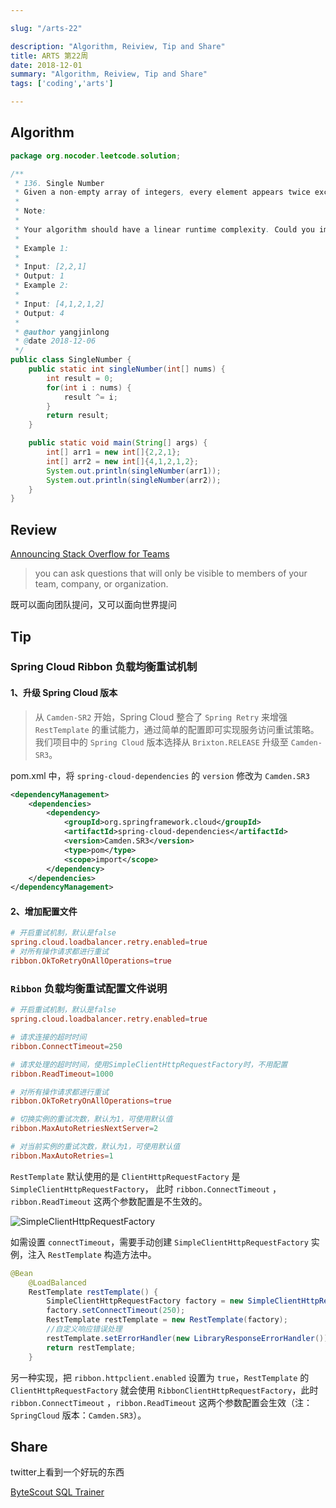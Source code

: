 ```yaml
---

slug: "/arts-22"

description: "Algorithm, Reiview, Tip and Share"
title: ARTS 第22周
date: 2018-12-01
summary: "Algorithm, Reiview, Tip and Share"
tags: ['coding','arts']

---
```


## Algorithm

```java
package org.nocoder.leetcode.solution;

/**
 * 136. Single Number
 * Given a non-empty array of integers, every element appears twice except for one. Find that single one.
 *
 * Note:
 *
 * Your algorithm should have a linear runtime complexity. Could you implement it without using extra memory?
 *
 * Example 1:
 *
 * Input: [2,2,1]
 * Output: 1
 * Example 2:
 *
 * Input: [4,1,2,1,2]
 * Output: 4
 *
 * @author yangjinlong
 * @date 2018-12-06
 */
public class SingleNumber {
    public static int singleNumber(int[] nums) {
        int result = 0;
        for(int i : nums) {
            result ^= i;
        }
        return result;
    }

    public static void main(String[] args) {
        int[] arr1 = new int[]{2,2,1};
        int[] arr2 = new int[]{4,1,2,1,2};
        System.out.println(singleNumber(arr1));
        System.out.println(singleNumber(arr2));
    }
}
```



## Review

[Announcing Stack Overflow for Teams](https://www.joelonsoftware.com/2018/05/03/announcing-stack-overflow-for-teams/)

> you can ask questions that will only be visible to members of your team, company, or organization.

既可以面向团队提问，又可以面向世界提问

## Tip

### Spring Cloud Ribbon 负载均衡重试机制

#### 1、升级 Spring Cloud 版本

> 从 `Camden-SR2` 开始，Spring Cloud 整合了 `Spring Retry` 来增强 `RestTemplate` 的重试能力，通过简单的配置即可实现服务访问重试策略。我们项目中的 `Spring Cloud` 版本选择从 `Brixton.RELEASE` 升级至 `Camden-SR3`。

pom.xml 中，将 `spring-cloud-dependencies` 的 `version` 修改为 `Camden.SR3`

```xml
<dependencyManagement>
    <dependencies>
        <dependency>
            <groupId>org.springframework.cloud</groupId>
            <artifactId>spring-cloud-dependencies</artifactId>
            <version>Camden.SR3</version>
            <type>pom</type>
            <scope>import</scope>
        </dependency>
    </dependencies>
</dependencyManagement>
```

#### 2、增加配置文件

```conf
# 开启重试机制，默认是false
spring.cloud.loadbalancer.retry.enabled=true
# 对所有操作请求都进行重试
ribbon.OkToRetryOnAllOperations=true
```



### `Ribbon` 负载均衡重试配置文件说明

```conf
# 开启重试机制，默认是false
spring.cloud.loadbalancer.retry.enabled=true

# 请求连接的超时时间
ribbon.ConnectTimeout=250

# 请求处理的超时时间，使用SimpleClientHttpRequestFactory时，不用配置
ribbon.ReadTimeout=1000

# 对所有操作请求都进行重试
ribbon.OkToRetryOnAllOperations=true

# 切换实例的重试次数，默认为1，可使用默认值
ribbon.MaxAutoRetriesNextServer=2

# 对当前实例的重试次数，默认为1，可使用默认值
ribbon.MaxAutoRetries=1
```

`RestTemplate` 默认使用的是 `ClientHttpRequestFactory` 是 `SimpleClientHttpRequestFactory`， 此时 `ribbon.ConnectTimeout` ，`ribbon.ReadTimeout` 这两个参数配置是不生效的。

![SimpleClientHttpRequestFactory](https://raw.githubusercontent.com/yangjinlong86/nocoder/master/data/images/201812/RestTemplate-SimpleClientHttpRequestFactory.png)

如需设置 `connectTimeout`，需要手动创建 `SimpleClientHttpRequestFactory` 实例，注入 `RestTemplate` 构造方法中。

```java
@Bean
    @LoadBalanced
    RestTemplate restTemplate() {
        SimpleClientHttpRequestFactory factory = new SimpleClientHttpRequestFactory();
        factory.setConnectTimeout(250);
        RestTemplate restTemplate = new RestTemplate(factory);
        //自定义响应错误处理
        restTemplate.setErrorHandler(new LibraryResponseErrorHandler());
        return restTemplate;
    }
```

另一种实现，把 `ribbon.httpclient.enabled` 设置为 `true`，`RestTemplate` 的 `ClientHttpRequestFactory` 就会使用 `RibbonClientHttpRequestFactory`，此时 `ribbon.ConnectTimeout` ，`ribbon.ReadTimeout` 这两个参数配置会生效（注： `SpringCloud` 版本：`Camden.SR3`）。

## Share

twitter上看到一个好玩的东西

[ByteScout SQL Trainer](https://app.bytescout.com/sql-trainer/index.html)